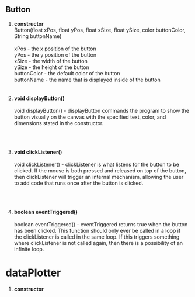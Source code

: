 ## Button

<ol>
<li><strong>constructor</strong></li>
  Button(float xPos, float yPos, float xSize, float ySize, color buttonColor, String buttonName)<br><br>
  xPos - the x position of the button<br>
  yPos - the y position of the button<br>
  xSize - the width of the button<br>
  ySize - the height of the button<br>
  buttonColor - the default color of the button<br>
  buttonName - the name that is displayed inside of the button<br>
  <br><br>
  <li><strong>void displayButton()</strong></li>
  <br>
  void displayButton() - displayButton commands the program to show the button visually on the canvas with the specified text, color, and dimensions stated in the constructor.
  
  <br><br>
  <li><strong>void clickListener()</strong></li>
  <br>
  void clickListener() - clickListener is what listens for the button to be clicked. If the mouse is both pressed and released on top of the button,
  then clickListener will trigger an internal mechanism, allowing the user to add code that runs once after the button is clicked. 
  
   <br><br>
  <li><strong>boolean eventTriggered()</strong></li>
  <br>
  boolean eventTriggered() - eventTriggered returns true when the button has been clicked. This function should only ever be called in a loop
  if the clickListener is called in the same loop. If this triggers something where clickListener is not called again,
  then there is a possibility of an infinite loop. 
</ol>

# dataPlotter

<ol>
<li><strong>constructor</strong></li>
</ol>
